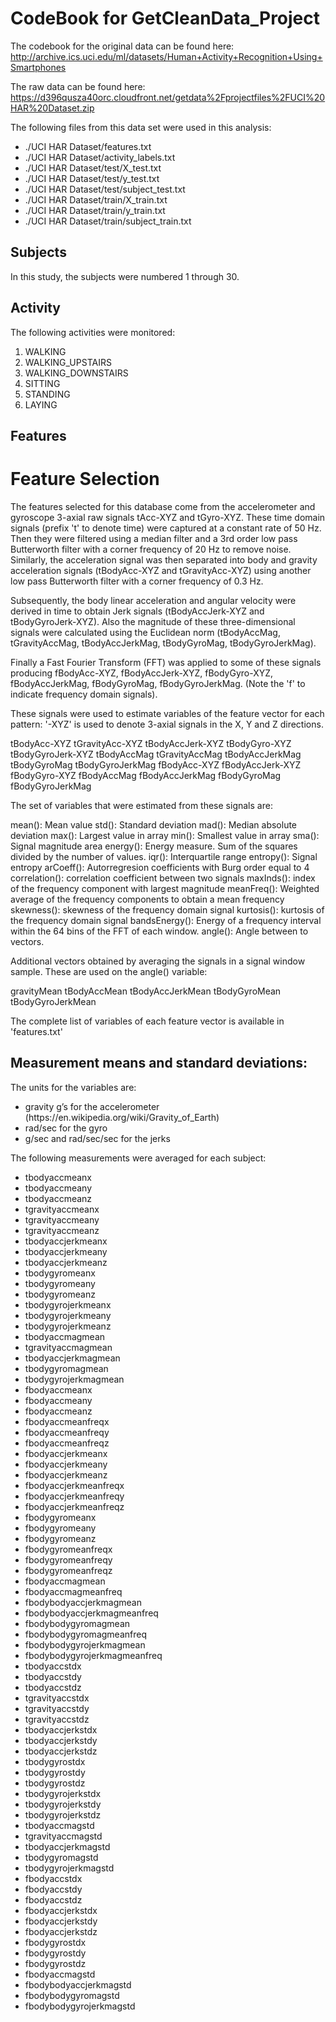 # CodeBook for GetCleanData_Project

The codebook for the original data can be found here:
http://archive.ics.uci.edu/ml/datasets/Human+Activity+Recognition+Using+Smartphones

The raw data can be found here:
https://d396qusza40orc.cloudfront.net/getdata%2Fprojectfiles%2FUCI%20HAR%20Dataset.zip

The following files from this data set were used in this analysis:
<ul>
<li>./UCI HAR Dataset/features.txt
<li>./UCI HAR Dataset/activity_labels.txt
<li>./UCI HAR Dataset/test/X_test.txt
<li>./UCI HAR Dataset/test/y_test.txt
<li>./UCI HAR Dataset/test/subject_test.txt
<li>./UCI HAR Dataset/train/X_train.txt
<li>./UCI HAR Dataset/train/y_train.txt
<li>./UCI HAR Dataset/train/subject_train.txt
</ul>

## Subjects
In this study, the subjects were numbered 1 through 30.

## Activity
The following activities were monitored:
<ol>
<li>WALKING
<li>WALKING_UPSTAIRS
<li>WALKING_DOWNSTAIRS
<li>SITTING
<li>STANDING
<li>LAYING
</ol>

## Features
Feature Selection 
=================

The features selected for this database come from the accelerometer and gyroscope 3-axial raw signals tAcc-XYZ and tGyro-XYZ. These time domain signals (prefix 't' to denote time) were captured at a constant rate of 50 Hz. Then they were filtered using a median filter and a 3rd order low pass Butterworth filter with a corner frequency of 20 Hz to remove noise. Similarly, the acceleration signal was then separated into body and gravity acceleration signals (tBodyAcc-XYZ and tGravityAcc-XYZ) using another low pass Butterworth filter with a corner frequency of 0.3 Hz. 

Subsequently, the body linear acceleration and angular velocity were derived in time to obtain Jerk signals (tBodyAccJerk-XYZ and tBodyGyroJerk-XYZ). Also the magnitude of these three-dimensional signals were calculated using the Euclidean norm (tBodyAccMag, tGravityAccMag, tBodyAccJerkMag, tBodyGyroMag, tBodyGyroJerkMag). 

Finally a Fast Fourier Transform (FFT) was applied to some of these signals producing fBodyAcc-XYZ, fBodyAccJerk-XYZ, fBodyGyro-XYZ, fBodyAccJerkMag, fBodyGyroMag, fBodyGyroJerkMag. (Note the 'f' to indicate frequency domain signals). 

These signals were used to estimate variables of the feature vector for each pattern:
'-XYZ' is used to denote 3-axial signals in the X, Y and Z directions.

tBodyAcc-XYZ
tGravityAcc-XYZ
tBodyAccJerk-XYZ
tBodyGyro-XYZ
tBodyGyroJerk-XYZ
tBodyAccMag
tGravityAccMag
tBodyAccJerkMag
tBodyGyroMag
tBodyGyroJerkMag
fBodyAcc-XYZ
fBodyAccJerk-XYZ
fBodyGyro-XYZ
fBodyAccMag
fBodyAccJerkMag
fBodyGyroMag
fBodyGyroJerkMag

The set of variables that were estimated from these signals are: 

mean(): Mean value
std(): Standard deviation
mad(): Median absolute deviation 
max(): Largest value in array
min(): Smallest value in array
sma(): Signal magnitude area
energy(): Energy measure. Sum of the squares divided by the number of values. 
iqr(): Interquartile range 
entropy(): Signal entropy
arCoeff(): Autorregresion coefficients with Burg order equal to 4
correlation(): correlation coefficient between two signals
maxInds(): index of the frequency component with largest magnitude
meanFreq(): Weighted average of the frequency components to obtain a mean frequency
skewness(): skewness of the frequency domain signal 
kurtosis(): kurtosis of the frequency domain signal 
bandsEnergy(): Energy of a frequency interval within the 64 bins of the FFT of each window.
angle(): Angle between to vectors.

Additional vectors obtained by averaging the signals in a signal window sample. These are used on the angle() variable:

gravityMean
tBodyAccMean
tBodyAccJerkMean
tBodyGyroMean
tBodyGyroJerkMean

The complete list of variables of each feature vector is available in 'features.txt'

## Measurement means and standard deviations:
The units for the variables are:
<ul>
<li>gravity g’s for the accelerometer (https://en.wikipedia.org/wiki/Gravity_of_Earth)
<li>rad/sec for the gyro
<li>g/sec and rad/sec/sec for the jerks
</ul>

The following measurements were averaged for each subject:
<ul>
<li>tbodyaccmeanx
<li>tbodyaccmeany
<li>tbodyaccmeanz
<li>tgravityaccmeanx
<li>tgravityaccmeany
<li>tgravityaccmeanz
<li>tbodyaccjerkmeanx
<li>tbodyaccjerkmeany
<li>tbodyaccjerkmeanz
<li>tbodygyromeanx
<li>tbodygyromeany
<li>tbodygyromeanz
<li>tbodygyrojerkmeanx
<li>tbodygyrojerkmeany
<li>tbodygyrojerkmeanz
<li>tbodyaccmagmean
<li>tgravityaccmagmean
<li>tbodyaccjerkmagmean
<li>tbodygyromagmean
<li>tbodygyrojerkmagmean
<li>fbodyaccmeanx
<li>fbodyaccmeany
<li>fbodyaccmeanz
<li>fbodyaccmeanfreqx
<li>fbodyaccmeanfreqy
<li>fbodyaccmeanfreqz
<li>fbodyaccjerkmeanx
<li>fbodyaccjerkmeany
<li>fbodyaccjerkmeanz
<li>fbodyaccjerkmeanfreqx
<li>fbodyaccjerkmeanfreqy
<li>fbodyaccjerkmeanfreqz
<li>fbodygyromeanx
<li>fbodygyromeany
<li>fbodygyromeanz
<li>fbodygyromeanfreqx
<li>fbodygyromeanfreqy
<li>fbodygyromeanfreqz
<li>fbodyaccmagmean
<li>fbodyaccmagmeanfreq
<li>fbodybodyaccjerkmagmean
<li>fbodybodyaccjerkmagmeanfreq
<li>fbodybodygyromagmean
<li>fbodybodygyromagmeanfreq
<li>fbodybodygyrojerkmagmean
<li>fbodybodygyrojerkmagmeanfreq
<li>tbodyaccstdx
<li>tbodyaccstdy
<li>tbodyaccstdz
<li>tgravityaccstdx
<li>tgravityaccstdy
<li>tgravityaccstdz
<li>tbodyaccjerkstdx
<li>tbodyaccjerkstdy
<li>tbodyaccjerkstdz
<li>tbodygyrostdx
<li>tbodygyrostdy
<li>tbodygyrostdz
<li>tbodygyrojerkstdx
<li>tbodygyrojerkstdy
<li>tbodygyrojerkstdz
<li>tbodyaccmagstd
<li>tgravityaccmagstd
<li>tbodyaccjerkmagstd
<li>tbodygyromagstd
<li>tbodygyrojerkmagstd
<li>fbodyaccstdx
<li>fbodyaccstdy
<li>fbodyaccstdz
<li>fbodyaccjerkstdx
<li>fbodyaccjerkstdy
<li>fbodyaccjerkstdz
<li>fbodygyrostdx
<li>fbodygyrostdy
<li>fbodygyrostdz
<li>fbodyaccmagstd
<li>fbodybodyaccjerkmagstd
<li>fbodybodygyromagstd
<li>fbodybodygyrojerkmagstd
</ul>

